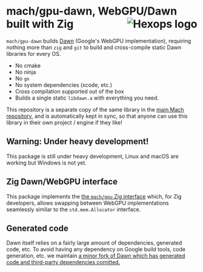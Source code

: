 # mach/gpu-dawn, WebGPU/Dawn built with Zig <a href="https://hexops.com"><img align="right" alt="Hexops logo" src="https://raw.githubusercontent.com/hexops/media/master/readme.svg"></img></a>

`mach/gpu-dawn` builds [Dawn](https://dawn.googlesource.com/dawn/) (Google's WebGPU implementation), requiring nothing more than `zig` and `git` to build and cross-compile static Dawn libraries for every OS.

* No cmake
* No ninja
* No `gn`
* No system dependencies (xcode, etc.)
* Cross compilation supported out of the box
* Builds a single static `libdawn.a` with everything you need.

This repository is a separate copy of the same library in the [main Mach repository](https://github.com/hexops/mach), and is automatically kept in sync, so that anyone can use this library in their own project / engine if they like!

## Warning: Under heavy development!

This package is still under heavy development, Linux and macOS are working but Windows is not yet.

## Zig Dawn/WebGPU interface

This package implements the [the `mach/gpu` Zig interface](https://github.com/hexops/mach/tree/main/gpu) which, for Zig developers, allows swapping between WebGPU implementations seamlessly similar to the `std.mem.Allocator` interface.

## Generated code

Dawn itself relies on a fairly large amount of dependencies, generated code, etc. To avoid having any dependency on Google build tools, code generation, etc. we maintain [a minor fork of Dawn which has generated code and third-party dependencies comitted.](https://github.com/hexops/dawn/tree/main/mach)
